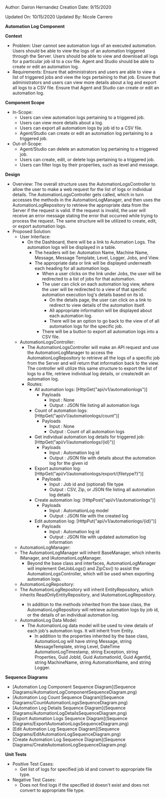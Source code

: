 Author: Dairon Hernandez
Creation Date: 9/15/2020

Updated On: 10/15/2020
Updated By: Nicole Carrero

**Automation Log Component**

**Context**

- Problem: User cannot see automation logs of an executed automation.  Users should be able to view the logs of an automation triggered through the Server. Users should be able to view and download all logs for a particular job id to a csv file.  Agent and Studio should be able to create or edit an automation log.
- Requirements: Ensure that administrators and users are able to view a list of triggered jobs and view the logs pertaining to that job.  Ensure that administrators and users can view more details about a log and export all logs to a CSV file.  Ensure that Agent and Studio can create or edit an automation log.

**Component Scope**

- In-Scope:
  - Users can view automation logs pertaining to a triggered job.
  - Users can view more details about a log.
  - Users can export all automatiom logs by job id to a CSV file.
  - Agent/Studio can create or edit an automation log pertaining to a triggered job.
- Out-of-Scope:
  - Agent/Studio can delete an automation log pertaining to a triggered job.
  - Users can create, edit, or delete logs pertaining to a triggered job.
  - Users can filter logs by their properties, such as level and message.

**Design**

- Overview: The overall structure uses the AutomationLogsController to allow the user to make a web request for the list of logs or individual details.  The AutomationLogsController gets called, which in turn accesses the methods in the AutomationLogManager, and then uses the AutomationLogRepository to retrieve the appropriate data from the Server if the request is valid.  If the request is invalid, the user will receive an error message stating the error that occurred while trying to process the request.  The same structure will be utilized to create, edit, or export automation logs.
- Proposed Solution:
  - User Interface:
    - On the Dashboard, there will be a link to Automation Logs.  The automation logs will be displayed in a table.
      - The headers will be: Automation Name, Machine Name, Message, Message Template, Level, Logger, Jobs, and View.
      - The appropriate data or link will be displayed underneath each heading for all automation logs.
        - When a user clicks on the link under Jobs, the user will be redirected to a list of jobs for that automation.
        - The user can click on each automation log view, where the user will be redirected to a view of that specific automation execution log's details based on its id.
          - On the details page, the user can click on a link to redirect to view details of the automation itself.
          - All appropriate information will be displayed about each automation log.
          - There will be an option to go back to the view of of all automation logs for the specific job.
        - There will be a button to export all automation logs into a CSV file.
  - AutomationLogsController:
    - The AutomationLogsController will make an API request and use the AutomationLogManager to access the AutomationLogRepository to retrieve all the logs of a specific job from the Server and will return that information back to the view.  The controller will utilize this same structure to export the list of logs to a file, retrieve individual log details, or create/edit an automation log.
    - Routes:
      - All automation logs: [HttpGet("api/v1/automationlogs")]
        - Payloads
          - Input : None
          - Output : JSON file listing all automation logs
      - Count of automation logs: [HttpGet("api/v1/automationlogs/count")]
        - Payloads
          - Input : None
          - Output : Count of all automation logs
      - Get individual automation log details for triggered job: [HttpGet("api/v1/automationlogs/{id}")]
        - Payloads
          - Input : Automation log id
          - Output : JSON file with details about the automation log for the given id
      - Export automation log: [HttpGet("api/v1/automationlogs/export/{filetype?}")]
        - Payloads
          - Input : Job id and (optional) file type
          - Output : CSV, Zip, or JSON file listing all automation log details
      - Create automation log: [HttpPost("api/v1/automationlogs")]
        - Payloads
          - Input : AutomationLog model
          - Output : JSON file with the created log
      - Edit automation log: [HttpPut("api/v1/automationlogs/{id}")]
        - Payloads
          - Input : Automation log id
          - Output : JSON file with updated automation log information
  - AutomationLogManager:
   - The AutomationLogManager will inherit BaseManager, which inherits IManager, and IAutomationLogManager.
      - Beyond the base class and interfaces, AutomationLogManager will implement GetJobLogs() and ZipCsv() to assist the AutomationLogsController, which will be used when exporting automation logs.
  - AutomationLogRepository:
   - The AutomationLogRepository will inherit EntityRepository<AutomationLog>, which inherits ReadOnlyEntityRepository, and IAutomationLogRepository.
     - In addition to the methods inherited from the base class, the AutomationLogRepository will retrieve automation logs by job id, or the details of an individual automation log.
  - AutomationLog Data Model:
    - The AutomationLog data model will be used to view details of each job's automation logs.  It will inherit from Entity.
      - In addition to the properties inherited by the base class, AutomationLog will have string Message, string MessageTemplate, string Level, DateTime AutomationLogTimestamp, string Exception, string Properties, Guid JobId, Guid AutomationId, Guid AgentId, string MachineName, string AutomationName, and string Logger.

**Sequence Diagrams**

- [Automation Log Component Sequence Diagram](Sequence Diagrams/AutomationLogComponentSequenceDiagram.png)
- [Automation Log Count Sequence Diagram](Sequence Diagrams/CountAutomationLogsSequenceDiagram.png)
- [Automation Log Details Sequence Diagram](Sequence Diagrams/AutomationLogDetailsSequenceDiagram.png)
- [Export Automation Logs Sequence Diagram](Sequence Diagrams/ExportAutomationLogsSequenceDiagram.png)
- [Edit Automation Log Sequence Diagram](Sequence Diagrams/EditAutomationLogSequenceDiagram.png)
- [Create Automation Log Sequence Diagram](Sequence Diagrams/CreateAutomationLogSequenceDiagram.png)

**Unit Tests**

- Positive Test Cases:
  - Get list of logs for specified job id and convert to appropriate file type.
- Negative Test Cases:
  - Does not find logs if the specified id doesn't exist and does not convert to appropriate file type.
